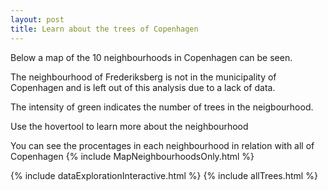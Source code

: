 ```yaml
---
layout: post
title: Learn about the trees of Copenhagen
---
```

Below a map of the 10 neighbourhoods in Copenhagen can be seen. 

The neighbourhood of Frederiksberg is not in the municipality of Copenhagen and is left out of this analysis due to a lack of data.

The intensity of green indicates the number of trees in the neigbourhood. 

Use the hovertool to learn more about the neighbourhood

You can see the procentages in each neighbourhood in relation with all of Copenhagen
{% include MapNeighbourhoodsOnly.html %}

{% include dataExplorationInteractive.html %}
{% include allTrees.html %}

